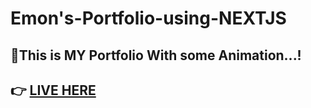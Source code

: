 # Emon's-Portfolio-using-NEXTJS

<h2> 💪This is MY Portfolio With some  Animation...!</h2>

<h2>👉 <a href="https://mr-rafiqulthedev-portfolio.vercel.app/">LIVE HERE</a> </h2>
